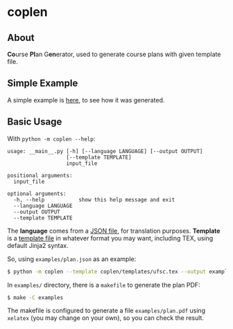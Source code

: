 coplen
======

About
-----

**Co**urse **Pl**an G**en**erator, used to generate course plans with given
template file.

Simple Example
--------------

A simple example is [here](examples/plan.pdf), to see how it was generated.

Basic Usage
-----------

With `python -m coplen --help`:

```text
usage: __main__.py [-h] [--language LANGUAGE] [--output OUTPUT]
                   [--template TEMPLATE]
                   input_file

positional arguments:
  input_file

optional arguments:
  -h, --help           show this help message and exit
  --language LANGUAGE
  --output OUTPUT
  --template TEMPLATE
```

The **language** comes from a [JSON file](coplen/langs/pt-br.json), for
translation purposes. **Template** is a
[template file](coplen/templates/ufsc.tex) in whatever format you may want,
including TEX, using default Jinja2 syntax.

So, using `examples/plan.json` as an example:

```bash
$ python -m coplen --template coplen/templates/ufsc.tex --output examples/plan.tex examples/plan.json
```

In `examples/` directory, there is a `makefile` to generate the plan PDF:

```bash
$ make -C examples
```

The makefile is configured to generate a file `examples/plan.pdf` using
`xelatex` (you may change on your own), so you can check the result.
